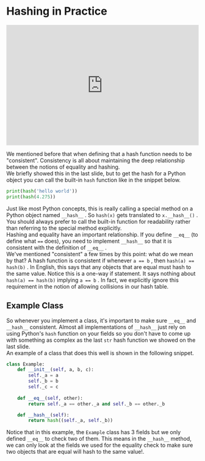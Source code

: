 # Hashing in Practice

<div style="position: relative; padding-bottom: 62.5%; height: 0;">
    <iframe src="https://www.loom.com/embed/3a324a37a735426cb462e3eff854ad86" frameborder="0" webkitallowfullscreen mozallowfullscreen allowfullscreen style="position: absolute; top: 0; left: 0; width: 100%; height: 100%;"></iframe>
</div>

We mentioned before that when defining that a hash function needs to be "consistent". Consistency is all about maintaining the deep relationship between the notions of equality and hashing.  
We briefly showed this in the last slide, but to get the hash for a Python object you can call the built-in `hash` function like in the snippet below.  
```py
print(hash('hello world'))
print(hash(4.275))
```

Just like most Python concepts, this is really calling a special method on a Python object named `__hash__` .  So `hash(x)` gets translated to `x.__hash__()` . You should always prefer to call the built-in function for readability rather than referring to the special method explicitly.  
Hashing and equality have an important relationship. If you define `__eq__` (to define what `==` does), you need to implement `__hash__` so that it is consistent with the definition of `__eq__` .  
We've mentioned "consistent" a few times by this point: what do we mean by that? A hash function is consistent if whenever `a == b` , then `hash(a) == hash(b)` . In English, this says that any objects that are equal must hash to the same value. Notice this is a one-way if statement. It says nothing about `hash(a) == hash(b)` implying `a == b` . In fact, we explicitly ignore this requirement in the notion of allowing collisions in our hash table.  
##  Example Class  

So whenever you implement a class, it's important to make sure `__eq__` and `__hash__` consistent. Almost all implementations of `__hash__` just rely on using Python's `hash` function on your fields so you don't have to come up with something as complex as the last `str` hash function we showed on the last slide.  
An example of a class that does this well is shown in the following snippet.  
```py
class Example:
    def __init__(self, a, b, c):
        self._a = a
        self._b = b
        self._c = c
    
    def __eq__(self, other):
        return self._a == other._a and self._b == other._b

    def __hash__(self):
        return hash((self._a, self._b))
```

Notice that in this example, the `Example` class has 3 fields but we only defined `__eq__` to check two of them. This means in the `__hash__` method, we can only look at the fields we used for the equality check to make sure two objects that are equal will hash to the same value!.  
